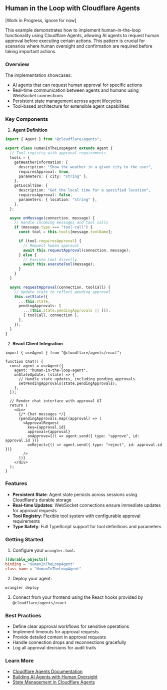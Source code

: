 ## Human in the Loop with Cloudflare Agents

[Work in Progress, ignore for now]

This example demonstrates how to implement human-in-the-loop functionality using Cloudflare Agents, allowing AI agents to request human approval before executing certain actions. This pattern is crucial for scenarios where human oversight and confirmation are required before taking important actions.

### Overview

The implementation showcases:

- AI agents that can request human approval for specific actions
- Real-time communication between agents and humans using WebSocket connections
- Persistent state management across agent lifecycles
- Tool-based architecture for extensible agent capabilities

### Key Components

1. **Agent Definition**

```ts
import { Agent } from "@cloudflare/agents";

export class HumanInTheLoopAgent extends Agent {
  // Tool registry with approval requirements
  tools = {
    getWeatherInformation: {
      description: "Show the weather in a given city to the user",
      requiresApproval: true,
      parameters: { city: "string" },
    },
    getLocalTime: {
      description: "Get the local time for a specified location",
      requiresApproval: false,
      parameters: { location: "string" },
    },
  };

  async onMessage(connection, message) {
    // Handle incoming messages and tool calls
    if (message.type === "tool-call") {
      const tool = this.tools[message.toolName];

      if (tool.requiresApproval) {
        // Request human approval
        await this.requestApproval(connection, message);
      } else {
        // Execute tool directly
        await this.executeTool(message);
      }
    }
  }

  async requestApproval(connection, toolCall) {
    // Update state to reflect pending approval
    this.setState({
      ...this.state,
      pendingApprovals: [
        ...(this.state.pendingApprovals || []),
        { toolCall, connection },
      ],
    });
  }
}
```

2. **React Client Integration**

```tsx
import { useAgent } from "@cloudflare/agents/react";

function Chat() {
  const agent = useAgent({
    agent: "human-in-the-loop-agent",
    onStateUpdate: (state) => {
      // Handle state updates, including pending approvals
      setPendingApprovals(state.pendingApprovals);
    },
  });

  // Render chat interface with approval UI
  return (
    <div>
      {/* Chat messages */}
      {pendingApprovals.map((approval) => (
        <ApprovalRequest
          key={approval.id}
          approval={approval}
          onApprove={() => agent.send({ type: "approve", id: approval.id })}
          onReject={() => agent.send({ type: "reject", id: approval.id })}
        />
      ))}
    </div>
  );
}
```

### Features

- **Persistent State**: Agent state persists across sessions using Cloudflare's durable storage
- **Real-time Updates**: WebSocket connections ensure immediate updates for approval requests
- **Tool Registry**: Flexible tool system with configurable approval requirements
- **Type Safety**: Full TypeScript support for tool definitions and parameters

### Getting Started

1. Configure your `wrangler.toml`:

```toml
[[durable_objects]]
binding = "HumanInTheLoopAgent"
class_name = "HumanInTheLoopAgent"
```

2. Deploy your agent:

```bash
wrangler deploy
```

3. Connect from your frontend using the React hooks provided by `@cloudflare/agents/react`

### Best Practices

- Define clear approval workflows for sensitive operations
- Implement timeouts for approval requests
- Provide detailed context in approval requests
- Handle connection drops and reconnections gracefully
- Log all approval decisions for audit trails

### Learn More

- [Cloudflare Agents Documentation](https://developers.cloudflare.com/agents/)
- [Building AI Agents with Human Oversight](https://developers.cloudflare.com/agents/patterns/human-in-the-loop/)
- [State Management in Cloudflare Agents](https://developers.cloudflare.com/agents/state-management/)
